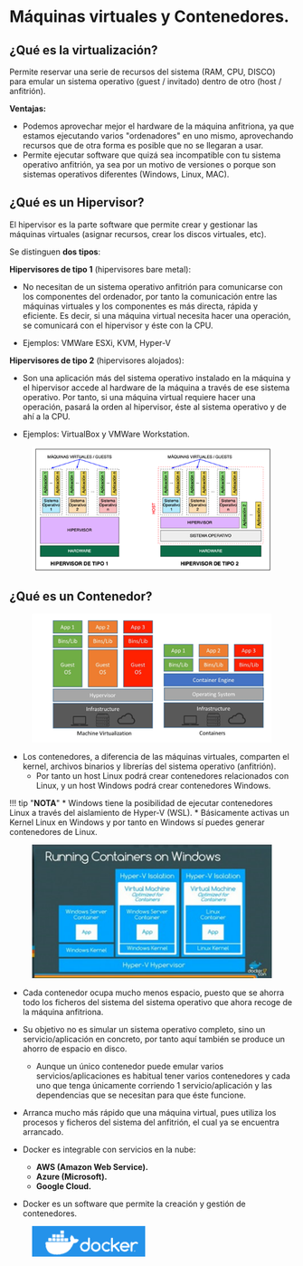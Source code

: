# **Máquinas virtuales y Contenedores.**

## **¿Qué es la virtualización?**

Permite reservar una serie de recursos del sistema (RAM, CPU, DISCO) para emular un sistema operativo (guest  / invitado) dentro de otro (host / anfitrión).

**Ventajas:**

* Podemos aprovechar mejor el hardware de la máquina anfitriona, ya que estamos ejecutando varios "ordenadores" en uno mismo, aprovechando recursos que de otra forma es posible que no se llegaran a usar.
* Permite ejecutar software que quizá sea incompatible con tu sistema operativo anfitrión, ya sea por un motivo de versiones o porque son sistemas operativos diferentes (Windows, Linux, MAC).

## **¿Qué es un Hipervisor?**

El hipervisor es la parte software que permite crear y gestionar las máquinas virtuales (asignar recursos, crear los discos virtuales, etc). 

Se distinguen **dos tipos**:

**Hipervisores de tipo 1** (hipervisores bare metal):

* No necesitan de un sistema operativo anfitrión para comunicarse con los componentes del ordenador, por tanto la comunicación entre las máquinas virtuales y los componentes es más directa, rápida y eficiente. Es decir, si una máquina virtual necesita hacer una operación, se comunicará con el hipervisor y éste con la CPU. 

* Ejemplos: VMWare ESXi, KVM, Hyper-V

**Hipervisores de tipo 2** (hipervisores alojados):

* Son una aplicación más del sistema operativo instalado en la máquina y el hipervisor accede al hardware de la máquina a través de ese sistema operativo. Por tanto, si una máquina virtual requiere hacer una operación, pasará la orden al hipervisor, éste al sistema operativo y de ahí a la CPU.

* Ejemplos: VirtualBox y VMWare Workstation.

<figure>
  <img src="imagenes/docker/hypervisores.png" width="700"/>
</figure>

## **¿Qué es un Contenedor?**

<figure>
  <img src="imagenes/docker/contenedores.png" width="650"/>
</figure>

* Los contenedores, a diferencia de las máquinas virtuales, comparten el kernel, archivos binarios y librerías del sistema operativo (anfitrión).
    * Por tanto un host Linux podrá crear contenedores relacionados con Linux, y un host Windows podrá crear contenedores Windows.

!!! tip "**NOTA**"
    * Windows tiene la posibilidad de ejecutar contenedores Linux a través del aislamiento de Hyper-V (WSL). 
    * Básicamente activas un Kernel Linux en Windows y por tanto en Windows sí puedes generar contenedores de Linux.
    <figure>
        <img src="imagenes/docker/windows.png" width="550"/>
    </figure>

* Cada contenedor ocupa mucho menos espacio, puesto que se ahorra todo los ficheros del sistema del sistema operativo que ahora recoge de la máquina anfitriona.

* Su objetivo no es simular un sistema operativo completo, sino un servicio/aplicación en concreto, por tanto aquí también se produce un ahorro de espacio en disco.
    * Aunque un único contenedor puede emular varios servicios/aplicaciones es habitual tener varios contenedores y cada uno que tenga únicamente corriendo 1 servicio/aplicación y las dependencias que se necesitan para que éste funcione.

* Arranca mucho más rápido que una máquina virtual, pues utiliza los procesos y ficheros del sistema del anfitrión, el cual ya se encuentra arrancado.

* Docker es integrable con servicios en la nube:
    * **AWS (Amazon Web Service).**
    * **Azure (Microsoft).**
    * **Google Cloud.**

* Docker es un software que permite la creación y gestión de contenedores. 

<figure>
  <img src="imagenes/docker/docker.png" width="200"/>
</figure>